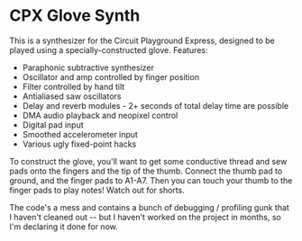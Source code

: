 # CPX Glove Synth

This is a synthesizer for the Circuit Playground Express, designed to be played using a specially-constructed glove. Features:

* Paraphonic subtractive synthesizer
* Oscillator and amp controlled by finger position
* Filter controlled by hand tilt
* Antialiased saw oscillators
* Delay and reverb modules - 2+ seconds of total delay time are possible
* DMA audio playback and neopixel control
* Digital pad input
* Smoothed accelerometer input
* Various ugly fixed-point hacks

To construct the glove, you'll want to get some conductive thread and sew pads onto the fingers and the tip of the thumb. Connect the thumb pad to ground, and the finger pads to A1-A7. Then you can touch your thumb to the finger pads to play notes! Watch out for shorts. 

The code's a mess and contains a bunch of debugging / profiling gunk that I haven't cleaned out -- but I haven't worked on the project in months, so I'm declaring it done for now.
